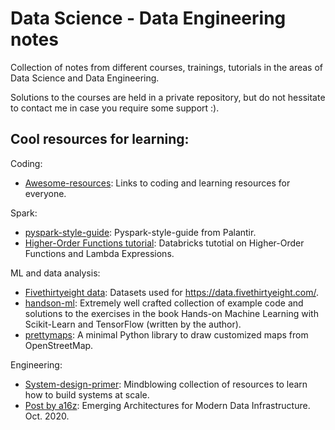 # Data Science - Data Engineering  notes

Collection of notes from different courses, trainings, tutorials in the areas of Data Science and Data Engineering. 

Solutions to the courses are held in a private repository, but do not hessitate to contact me in case you require some support :).


## Cool resources for learning:

Coding:
- [Awesome-resources](https://github.com/georgegognadze/awesome-resources): Links to coding and learning resources for everyone.

Spark:
- [pyspark-style-guide](https://github.com/palantir/pyspark-style-guide): Pyspark-style-guide from Palantir.
- [Higher-Order Functions tutorial](https://docs.databricks.com/_static/notebooks/higher-order-functions-tutorial-python.html): Databricks tutotial on Higher-Order Functions and Lambda Expressions.

ML and data analysis:
- [Fivethirtyeight data](https://github.com/fivethirtyeight/data): Datasets used for https://data.fivethirtyeight.com/.
- [handson-ml](https://github.com/ageron/handson-ml): Extremely well crafted collection of example code and solutions to the exercises in the book Hands-on Machine Learning with Scikit-Learn and TensorFlow (written by the author).
- [prettymaps](https://github.com/marceloprates/prettymaps): A minimal Python library to draw customized maps from OpenStreetMap.

Engineering:
- [System-design-primer](https://github.com/donnemartin/system-design-primer): Mindblowing  collection of resources to learn how to build systems at scale.
- [Post by a16z](https://future.a16z.com/emerging-architectures-modern-data-infrastructure/): Emerging Architectures for Modern Data Infrastructure. Oct. 2020.
